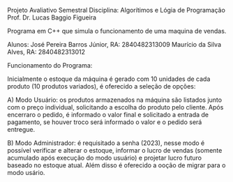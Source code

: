 Projeto Avaliativo Semestral
Disciplina: Algorítimos e Lógia de Programação
Prof. Dr. Lucas Baggio Figueira

Programa em C++ que simula o funcionamento de uma maquina de vendas.

Alunos:
José Pereira Barros Júnior, RA: 2840482313009
Maurício da Silva Alves, RA: 2840482313012

Funcionamento do Programa:

Inicialmente o estoque da máquina é gerado com 10 unidades de cada produto (10 produtos variados), é oferecido a seleção de opções:

A) Modo Usuário: os produtos armazenados na máquina são listados junto com o preço individual, solicitando a escolha do produto pelo cliente.
Após encerraro o pedido, é informado o valor final e solicitado a entrada de pagamento, se houver troco será informado o valor e o pedido será entregue.

B) Modo Administrador: é requisitado a senha (2023), nesse modo é possível verificar e alterar o estoque, informar o lucro de vendas (somente acumulado após execução do modo usuário) e projetar lucro futuro baseado no estoque atual. Além disso é oferecido a ooção de migrar para o modo usário.
